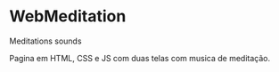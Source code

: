 # WebMeditation
Meditations sounds

Pagina em HTML, CSS e JS com duas telas com musica de meditação.

